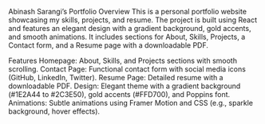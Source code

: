 Abinash Sarangi’s Portfolio
Overview
This is a personal portfolio website showcasing my skills, projects, and resume. The project is built using React and features an elegant design with a gradient background, gold accents, and smooth animations. It includes sections for About, Skills, Projects, a Contact form, and a Resume page with a downloadable PDF.

Features
Homepage: About, Skills, and Projects sections with smooth scrolling.
Contact Page: Functional contact form with social media icons (GitHub, LinkedIn, Twitter).
Resume Page: Detailed resume with a downloadable PDF.
Design: Elegant theme with a gradient background (#1E2A44 to #2C3E50), gold accents (#FFD700), and Poppins font.
Animations: Subtle animations using Framer Motion and CSS (e.g., sparkle background, hover effects).
